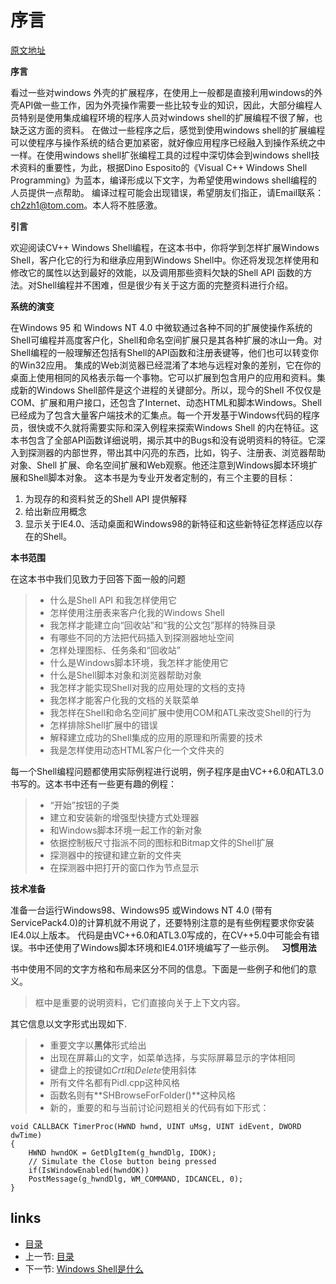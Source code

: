 ﻿# 序言

 [原文地址](https://blog.csdn.net/chchzh/article/details/2210729)

**序言**

看过一些对windows 外壳的扩展程序，在使用上一般都是直接利用windows的外壳API做一些工作，因为外壳操作需要一些比较专业的知识，因此，大部分编程人员特别是使用集成编程环境的程序人员对windows shell的扩展编程不很了解，也缺乏这方面的资料。
在做过一些程序之后，感觉到使用windows shell的扩展编程可以使程序与操作系统的结合更加紧密，就好像应用程序已经融入到操作系统之中一样。在使用windows shell扩张编程工具的过程中深切体会到windows shell技术资料的重要性，为此，根据Dino Esposito的《Visual C++ Windows Shell Programming》为蓝本，编译形成以下文字，为希望使用windows shell编程的人员提供一点帮助。
编译过程可能会出现错误，希望朋友们指正，请Email联系：ch2zh1@tom.com。本人将不胜感激。

**引言**

欢迎阅读CV++ Windows Shell编程，在这本书中，你将学到怎样扩展Windows Shell，客户化它的行为和继承应用到Windows Shell中。你还将发现怎样使用和修改它的属性以达到最好的效能，以及调用那些资料欠缺的Shell API 函数的方法。对Shell编程并不困难，但是很少有关于这方面的完整资料进行介绍。

**系统的演变**

在Windows 95 和 Windows NT 4.0 中微软通过各种不同的扩展使操作系统的Shell可编程并高度客户化，Shell和命名空间扩展只是其各种扩展的冰山一角。对Shell编程的一般理解还包括有Shell的API函数和注册表键等，他们也可以转变你的Win32应用。
集成的Web浏览器已经混淆了本地与远程对象的差别，它在你的桌面上使用相同的风格表示每一个事物。它可以扩展到包含用户的应用和资料。集成新的Windows Shell部件是这个进程的关键部分。所以，现今的Shell 不仅仅是COM、扩展和用户接口，还包含了Internet、动态HTML和脚本Windows。Shell已经成为了包含大量客户端技术的汇集点。每一个开发基于Windows代码的程序员，很快或不久就将需要实际和深入例程来探索Windows Shell 的内在特征。这本书包含了全部API函数详细说明，揭示其中的Bugs和没有说明资料的特征。它深入到探测器的内部世界，带出其中闪亮的东西，比如，钩子、注册表、浏览器帮助对象、Shell 扩展、命名空间扩展和Web观察。他还注意到Windows脚本环境扩展和Shell脚本对象。
这本书是为专业开发者定制的，有三个主要的目标：

 1. 为现存的和资料贫乏的Shell API 提供解释
 2. 给出新应用概念
 3. 显示关于IE4.0、活动桌面和Windows98的新特征和这些新特征怎样适应以存在的Shell。
 
 
**本书范围**

在这本书中我们见致力于回答下面一般的问题
> * 什么是Shell API 和我怎样使用它
> * 怎样使用注册表来客户化我的Windows Shell
> * 我怎样才能建立向“回收站”和“我的公文包”那样的特殊目录
> * 有哪些不同的方法把代码插入到探测器地址空间
> * 怎样处理图标、任务条和“回收站”
> * 什么是Windows脚本环境，我怎样才能使用它
> * 什么是Shell脚本对象和浏览器帮助对象
> * 我怎样才能实现Shell对我的应用处理的文档的支持
> * 我怎样才能客户化我的文档的关联菜单
> * 我怎样在Shell和命名空间扩展中使用COM和ATL来改变Shell的行为
> * 怎样排除Shell扩展中的错误
> * 解释建立成功的Shell集成的应用的原理和所需要的技术
> * 我是怎样使用动态HTML客户化一个文件夹的

每一个Shell编程问题都使用实际例程进行说明，例子程序是由VC++6.0和ATL3.0书写的。这本书中还有一些更有趣的例程：
> * “开始”按钮的子类
> * 建立和安装新的增强型快捷方式处理器
> * 和Windows脚本环境一起工作的新对象
> * 依据控制板尺寸指派不同的图标和Bitmap文件的Shell扩展
> * 探测器中的按键和建立新的文件夹
> * 在探测器中把打开的窗口作为节点显示

**技术准备**

准备一台运行Windows98、Windows95 或Windows NT 4.0 (带有ServicePack4.0)的计算机就不用说了，还要特别注意的是有些例程要求你安装IE4.0以上版本。
代码是由VC++6.0和ATL3.0写成的，在CV++5.0中可能会有错误。书中还使用了Windows脚本环境和IE4.01环境编写了一些示例。
 
**习惯用法**

书中使用不同的文字方格和布局来区分不同的信息。下面是一些例子和他们的意义。

>框中是重要的说明资料，它们直接向关于上下文内容。


其它信息以文字形式出现如下.
> * 重要文字以**黑体**形式给出
> * 出现在屏幕山的文字，如菜单选择，与实际屏幕显示的字体相同
> * 键盘上的按键如*Crtl*和*Delete*使用斜体
> * 所有文件名都有Pidl.cpp这种风格
> * 函数名则有**SHBrowseForFolder()**这种风格
> * 新的，重要的和与当前讨论问题相关的代码有如下形式：

    void CALLBACK TimerProc(HWND hwnd, UINT uMsg, UINT idEvent, DWORD dwTime)
    {
        HWND hwndOK = GetDlgItem(g_hwndDlg, IDOK);
        // Simulate the Close button being pressed
        if(IsWindowEnabled(hwndOK))
        PostMessage(g_hwndDlg, WM_COMMAND, IDCANCEL, 0);
    }






## links
   * [目录](<00-dir.md>)
   * 上一节: [目录](<00-dir.md>)
   * 下一节: [Windows Shell是什么](<01-Windows Shell是什么.md>)